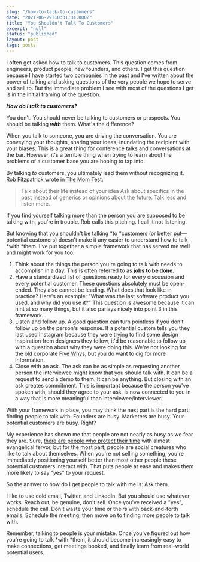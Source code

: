 ```yaml
---
slug: "/how-to-talk-to-customers"
date: "2021-06-29T10:31:34.000Z"
title: "You Shouldn't Talk To Customers"
excerpt: "null"
status: "published"
layout: post
tags: posts
---
```

I often get asked how to talk to customers. This question comes from engineers, product people, new founders, and others. I get this question because I have started [two](<https://graphitedocs.com>) [companies](<https://simpleid.xyz>) in the past and I've written about the power of talking and asking questions of the very people we hope to serve and sell to. But the immediate problem I see with most of the questions I get is in the initial framing of the question.

***How do I talk to customers?***

You don't. You should never be talking to customers or prospects. You should be talking ***with*** them. What's the difference?

When you talk to someone, you are driving the conversation. You are conveying your thoughts, sharing your ideas, inundating the recipient with your biases. This is a great thing for conference talks and conversations at the bar. However, it's a terrible thing when trying to learn about the problems of a customer base you are hoping to tap into.

By talking *to* customers, you ultimately lead them without recognizing it. Rob Fitzpatrick wrote in [The Mom Test](<http://momtestbook.com/>):

> Talk about their life instead of your idea Ask about specifics in the past instead of generics or opinions about the future. Talk less and listen more.

If you find yourself talking more than the person you are supposed to be talking with, you're in trouble. Rob calls this pitching. I call it not listening.

But knowing that you shouldn't be talking *to *customers (or better put—potential customers) doesn't make it any easier to understand how to talk *with *them. I've put together a simple framework that has served me well and might work for you too.

1. Think about the things the person you're going to talk with needs to accomplish in a day. This is often referred to as **jobs to be done**.
2. Have a standardized list of questions ready for every discussion and every potential customer. These questions absolutely must be open-ended. They also cannot be leading. What does that look like in practice? Here's an example: "What was the last software product you used, and why did you use it?" This question is awesome because it can hint at so many things, but it also parlays nicely into point 3 in this framework...
3. Listen and follow up. A good question can turn pointless if you don't follow up on the person's response. If a potential custom tells you they last used Instagram because they were trying to find some design inspiration from designers they follow, it'd be reasonable to follow up with a question about why they were doing this. We're not looking for the old corporate [Five Whys](<https://www.mindtools.com/pages/article/newTMC_5W.htm>), but you do want to dig for more information. 
4. Close with an ask. The ask can be as simple as requesting another person the interviewee might know that you should talk with. It can be a request to send a demo to them. It can be anything. But closing with an ask creates commitment. This is important because the person you've spoken with, should they agree to your ask, is now connected to you in a way that is more meaningful than interviewee/interviewer. 

<!-- -->

With your framework in place, you may think the next part is the hard part: finding people to talk with. Founders are busy. Marketers are busy. Your potential customers are busy. Right?

My experience has shown me that people are not nearly as busy as we fear they are. Sure, [there are people who protect their time](<https://poluterofminds.com/help-others-and-dont-be-a-time-cop/>) with almost evangelical fervor, but for the most part, people are social creatures who like to talk about themselves. When you're not selling something, you're immediately positioning yourself better than most other people these potential customers interact with. That puts people at ease and makes them more likely to say "yes" to your request.

So the answer to how do I get people to talk with me is: Ask them.

I like to use cold email, Twitter, and LinkedIn. But you should use whatever works. Reach out, be genuine, don't sell. Once you've received a "yes", schedule the call. Don't waste your time or theirs with back-and-forth emails. Schedule the meeting, then move on to finding more people to talk with.

Remember, talking to people is your mistake. Once you've figured out how you're going to talk *with *them, it should become increasingly easy to make connections, get meetings booked, and finally learn from real-world potential users.


  
